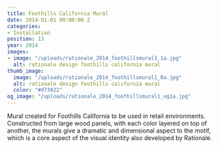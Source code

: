 ```yaml
---
title: Foothills California Mural
date: 2014-01-01 00:00:00 Z
categories:
- Installation
position: 13
year: 2014
images:
- image: "/uploads/rationale_2014_foothillsmural1_1a.jpg"
  alt: rationale design foothills california mural
thumb_image:
  image: "/uploads/rationale_2014_foothillsmural1_0a.jpg"
  alt: rationale design foothills california mural
  color: "#d73822"
og_image: "/uploads/rationale_2014_foothillsmural1_og1a.jpg"
---
```


Mural created for Foothills California to be used in retail environments. Constructed from large wood panels, with each color layered on top of another, the murals give a dramatic and dimensional aspect to the motif, which is a core aspect of the visual identity also developed by Rationale.